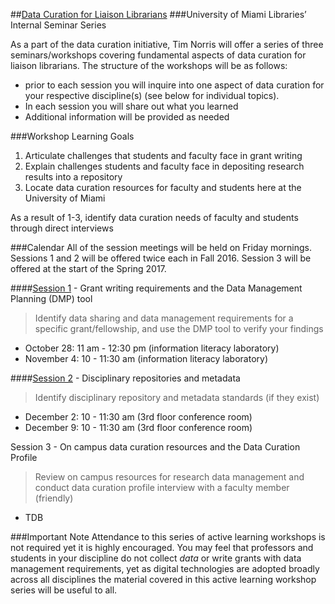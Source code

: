 ##[Data Curation for Liaison Librarians](https://github.com/tibbben/school.of.data/tree/master/UM_DataCurationWorkshops)
###University of Miami Libraries’ Internal Seminar Series

As a part of the data curation initiative, Tim Norris will offer a series of three seminars/workshops covering fundamental aspects of data curation for liaison librarians. The structure of the workshops will be as follows:  

* prior to each session you will inquire into one aspect of data curation for your respective discipline(s) (see below for individual topics).  
* In each session you will share out what you learned  
* Additional information will be provided as needed

###Workshop Learning Goals
1. Articulate challenges that students and faculty face in grant writing
2. Explain challenges students and faculty face in depositing research results into a repository
3. Locate data curation resources for faculty and students here at the University of Miami

As a result of 1-3, identify data curation needs of faculty and students through direct interviews 

###Calendar 
All of the session meetings will be held on Friday mornings. Sessions 1 and 2 will be offered twice each in Fall 2016. Session 3 will be offered at the start of the Spring 2017.

####[Session 1](session01.md) - Grant writing requirements and the Data Management Planning (DMP) tool
> Identify data sharing and data management requirements for a specific grant/fellowship, and use the DMP tool to verify your findings 

* October 28: 11 am - 12:30 pm (information literacy laboratory)
* November 4: 10 - 11:30 am (information literacy laboratory)

####[Session 2](session02.md) - Disciplinary repositories and metadata
> Identify disciplinary repository and metadata standards (if they exist) 

* December 2: 10 - 11:30 am (3rd floor conference room)
* December 9: 10 - 11:30 am (3rd floor conference room)

Session 3 - On campus data curation resources and the Data Curation Profile
> Review on campus resources for research data management and conduct data curation profile interview with a faculty member (friendly) 

* TDB

###Important Note
Attendance to this series of active learning workshops is not required yet it is highly encouraged. You may feel that professors and students in your discipline do not collect _data_ or write grants with data management requirements, yet as digital technologies are adopted broadly across all disciplines the material covered in this active learning workshop series will be useful to all.


